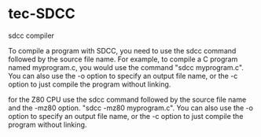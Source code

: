 # tec-SDCC

  sdcc compiler  

 To compile a program with SDCC, you need to use the sdcc command followed by the source file name. For example, to compile a C program named myprogram.c, you would use the command "sdcc myprogram.c". You can also use the -o option to specify an output file name, or the -c option to just compile the program without linking. 

 for the Z80 CPU  use the sdcc command followed by the source file name and the -mz80 option.   "sdcc -mz80 myprogram.c". You can also use the -o option to specify an output file name, or the -c option to just compile the program without linking.

